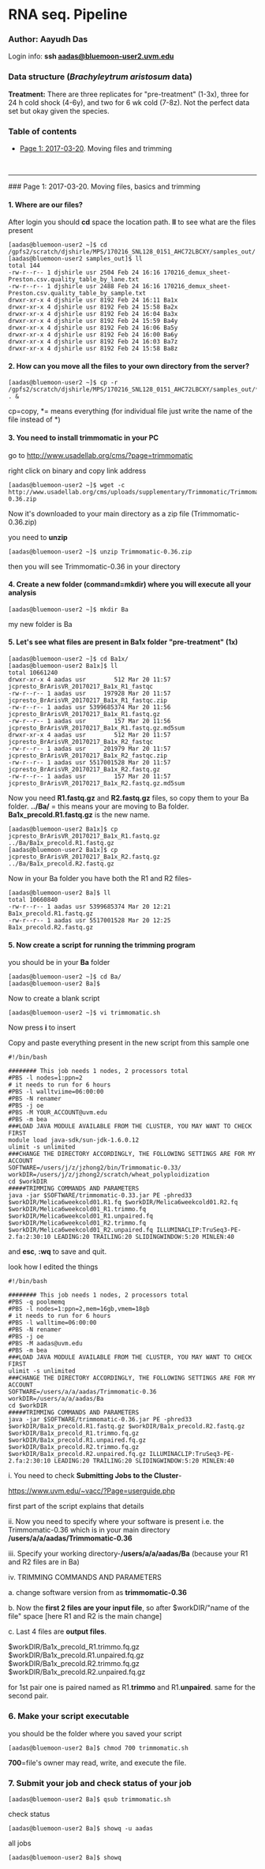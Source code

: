 # RNA seq. Pipeline

### Author: Aayudh Das

Login info: **ssh aadas@bluemoon-user2.uvm.edu**

### Data structure (*Brachyleytrum aristosum* data)

**Treatment:** There are three replicates for "pre-treatment" (1-3x), three for 24 h cold shock (4-6y), and two for 6 wk cold (7-8z). Not the perfect data set but okay given the species.

### Table of contents    
* [Page 1: 2017-03-20](#id-section1). Moving files and trimming 

  ​

------
<div id='id-section1'/>
### Page 1: 2017-03-20. Moving files, basics and trimming

#### 1. Where are our files?

After login you should **cd** space the location path. **ll** to see what are the files present

```
[aadas@bluemoon-user2 ~]$ cd /gpfs2/scratch/djshirle/MPS/170216_SNL128_0151_AHC72LBCXY/samples_out/
[aadas@bluemoon-user2 samples_out]$ ll
total 144
-rw-r--r-- 1 djshirle usr 2504 Feb 24 16:16 170216_demux_sheet-Preston.csv.quality_table_by_lane.txt
-rw-r--r-- 1 djshirle usr 2488 Feb 24 16:16 170216_demux_sheet-Preston.csv.quality_table_by_sample.txt
drwxr-xr-x 4 djshirle usr 8192 Feb 24 16:11 Ba1x
drwxr-xr-x 4 djshirle usr 8192 Feb 24 15:58 Ba2x
drwxr-xr-x 4 djshirle usr 8192 Feb 24 16:04 Ba3x
drwxr-xr-x 4 djshirle usr 8192 Feb 24 15:59 Ba4y
drwxr-xr-x 4 djshirle usr 8192 Feb 24 16:06 Ba5y
drwxr-xr-x 4 djshirle usr 8192 Feb 24 16:00 Ba6y
drwxr-xr-x 4 djshirle usr 8192 Feb 24 16:03 Ba7z
drwxr-xr-x 4 djshirle usr 8192 Feb 24 15:58 Ba8z
```

#### 2. How can you move all the files to your own directory from the server?

```
[aadas@bluemoon-user2 ~]$ cp -r /gpfs2/scratch/djshirle/MPS/170216_SNL128_0151_AHC72LBCXY/samples_out/* . &
```

cp=copy, *= means everything (for individual file just write the name of the file instead of *)

#### 3. You need to install trimmomatic in your PC

go to http://www.usadellab.org/cms/?page=trimmomatic

right click on binary and copy link address 

```
[aadas@bluemoon-user2 ~]$ wget -c http://www.usadellab.org/cms/uploads/supplementary/Trimmomatic/Trimmomatic-0.36.zip
```

Now it's downloaded to your main directory as a zip file (Trimmomatic-0.36.zip)

you need to **unzip**

```
[aadas@bluemoon-user2 ~]$ unzip Trimmomatic-0.36.zip 
```

then you will see Trimmomatic-0.36 in your directory

#### 4. Create a new folder (command=mkdir) where you will execute all your analysis

```
[aadas@bluemoon-user2 ~]$ mkdir Ba
```

my new folder is Ba

#### 5. Let's see what files are present in Ba1x folder "pre-treatment" (1x)

```
[aadas@bluemoon-user2 ~]$ cd Ba1x/
[aadas@bluemoon-user2 Ba1x]$ ll
total 10661240
drwxr-xr-x 4 aadas usr        512 Mar 20 11:57 jcpresto_BrArisVR_20170217_Ba1x_R1_fastqc
-rw-r--r-- 1 aadas usr     197928 Mar 20 11:57 jcpresto_BrArisVR_20170217_Ba1x_R1_fastqc.zip
-rw-r--r-- 1 aadas usr 5399685374 Mar 20 11:56 jcpresto_BrArisVR_20170217_Ba1x_R1.fastq.gz
-rw-r--r-- 1 aadas usr        157 Mar 20 11:56 jcpresto_BrArisVR_20170217_Ba1x_R1.fastq.gz.md5sum
drwxr-xr-x 4 aadas usr        512 Mar 20 11:57 jcpresto_BrArisVR_20170217_Ba1x_R2_fastqc
-rw-r--r-- 1 aadas usr     201979 Mar 20 11:57 jcpresto_BrArisVR_20170217_Ba1x_R2_fastqc.zip
-rw-r--r-- 1 aadas usr 5517001528 Mar 20 11:57 jcpresto_BrArisVR_20170217_Ba1x_R2.fastq.gz
-rw-r--r-- 1 aadas usr        157 Mar 20 11:57 jcpresto_BrArisVR_20170217_Ba1x_R2.fastq.gz.md5sum
```

Now you need **R1.fastq.gz** and  **R2.fastq.gz** files, so copy them to your Ba folder. **../Ba/** = this means your are moving to Ba folder. **Ba1x_precold.R1.fastq.gz** is the new name.

```
[aadas@bluemoon-user2 Ba1x]$ cp jcpresto_BrArisVR_20170217_Ba1x_R1.fastq.gz ../Ba/Ba1x_precold.R1.fastq.gz
[aadas@bluemoon-user2 Ba1x]$ cp jcpresto_BrArisVR_20170217_Ba1x_R2.fastq.gz ../Ba/Ba1x_precold.R2.fastq.gz
```

Now in your Ba folder you have both the R1 and R2 files-

```
[aadas@bluemoon-user2 Ba]$ ll
total 10660840
-rw-r--r-- 1 aadas usr 5399685374 Mar 20 12:21 Ba1x_precold.R1.fastq.gz
-rw-r--r-- 1 aadas usr 5517001528 Mar 20 12:25 Ba1x_precold.R2.fastq.gz
```

#### 5. Now create a script for running the trimming program

you should be in your **Ba** folder 

```
[aadas@bluemoon-user2 ~]$ cd Ba/
[aadas@bluemoon-user2 Ba]$
```

 Now to create a blank script

```
[aadas@bluemoon-user2 ~]$ vi trimmomatic.sh
```

Now press **i** to insert 

Copy and paste everything present in the new script from this sample one

```
#!/bin/bash

######## This job needs 1 nodes, 2 processors total
#PBS -l nodes=1:ppn=2
# it needs to run for 6 hours
#PBS -l walltviime=06:00:00
#PBS -N renamer
#PBS -j oe
#PBS -M YOUR_ACCOUNT@uvm.edu
#PBS -m bea
###LOAD JAVA MODULE AVAILABLE FROM THE CLUSTER, YOU MAY WANT TO CHECK FIRST
module load java-sdk/sun-jdk-1.6.0.12
ulimit -s unlimited
###CHANGE THE DIRECTORY ACCORDINGLY, THE FOLLOWING SETTINGS ARE FOR MY ACCOUNT
SOFTWARE=/users/j/z/jzhong2/bin/Trimmomatic-0.33/
workDIR=/users/j/z/jzhong2/scratch/wheat_polyploidization
cd $workDIR
#####TRIMMING COMMANDS AND PARAMETERS
java -jar $SOFTWARE/trimmomatic-0.33.jar PE -phred33 $workDIR/Melica6weekcold01.R1.fq $workDIR/Melica6weekcold01.R2.fq $workDIR/Melica6weekcold01_R1.trimmo.fq $workDIR/Melica6weekcold01_R1.unpaired.fq $workDIR/Melica6weekcold01_R2.trimmo.fq $workDIR/Melica6weekcold01_R2.unpaired.fq ILLUMINACLIP:TruSeq3-PE-2.fa:2:30:10 LEADING:20 TRAILING:20 SLIDINGWINDOW:5:20 MINLEN:40
```

and **esc**, **:wq** to save and quit. 

look how I edited the things

```
#!/bin/bash

######## This job needs 1 nodes, 2 processors total
#PBS -q poolmemq
#PBS -l nodes=1:ppn=2,mem=16gb,vmem=18gb
# it needs to run for 6 hours
#PBS -l walltime=06:00:00
#PBS -N renamer
#PBS -j oe
#PBS -M aadas@uvm.edu
#PBS -m bea
###LOAD JAVA MODULE AVAILABLE FROM THE CLUSTER, YOU MAY WANT TO CHECK FIRST
ulimit -s unlimited
###CHANGE THE DIRECTORY ACCORDINGLY, THE FOLLOWING SETTINGS ARE FOR MY ACCOUNT
SOFTWARE=/users/a/a/aadas/Trimmomatic-0.36
workDIR=/users/a/a/aadas/Ba
cd $workDIR
#####TRIMMING COMMANDS AND PARAMETERS
java -jar $SOFTWARE/trimmomatic-0.36.jar PE -phred33 $workDIR/Ba1x_precold.R1.fastq.gz $workDIR/Ba1x_precold.R2.fastq.gz $workDIR/Ba1x_precold_R1.trimmo.fq.gz $workDIR/Ba1x_precold.R1.unpaired.fq.gz $workDIR/Ba1x_precold.R2.trimmo.fq.gz $workDIR/Ba1x_precold.R2.unpaired.fq.gz ILLUMINACLIP:TruSeq3-PE-2.fa:2:30:10 LEADING:20 TRAILING:20 SLIDINGWINDOW:5:20 MINLEN:40
```

i. You need to check **Submitting Jobs to the Cluster**-

https://www.uvm.edu/~vacc/?Page=userguide.php

first part of the script explains that details

ii. Now you need to specify where your software is present i.e. the Trimmomatic-0.36 which is in your main directory **/users/a/a/aadas/Trimmomatic-0.36**

iii. Specify your working directory-**/users/a/a/aadas/Ba** (because your R1 and R2 files are in Ba)

iv. TRIMMING COMMANDS AND PARAMETERS

a. change software version from as **trimmomatic-0.36**

b. Now the **first 2 files are your input file**, so after $workDIR/"name of the file" space [here R1 and R2 is the main change]

c. Last 4 files are **output files**.  

$workDIR/Ba1x_precold_R1.trimmo.fq.gz $workDIR/Ba1x_precold.R1.unpaired.fq.gz $workDIR/Ba1x_precold.R2.trimmo.fq.gz $workDIR/Ba1x_precold.R2.unpaired.fq.gz

for 1st pair one is paired named as R1.**trimmo** and R1.**unpaired**. same for the second pair.

### 6. Make your script executable

you should be the folder where you saved your script

```
[aadas@bluemoon-user2 Ba]$ chmod 700 trimmomatic.sh
```

**700**=file's owner may read, write, and execute the file.

### 7. Submit your job and check status of your job

```
[aadas@bluemoon-user2 Ba]$ qsub trimmomatic.sh 
```

check status

```
[aadas@bluemoon-user2 Ba]$ showq -u aadas
```

all jobs

```
[aadas@bluemoon-user2 Ba]$ showq
```

